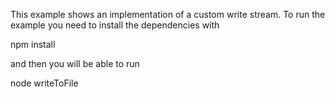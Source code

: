 This example shows an implementation of a custom write stream.
To run the example you need to install the dependencies with

npm install

and then you will be able to run

node writeToFile